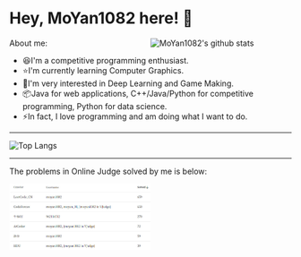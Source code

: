# Hey, MoYan1082 here! :wave:

<img width="50%" align="right" alt="MoYan1082's github stats" src="https://github-readme-stats.vercel.app/api?username=MoYan1082&show_icons=true">

About me:

- :laughing:I'm a competitive programming enthusiast.
- :star:I'm currently learning Computer Graphics.
- :low_brightness:I'm very interested in Deep Learning and Game Making.
- :package:Java for web applications, C++/Java/Python for competitive programming, Python for data science.
- :zap:In fact, I love programming and am doing what I want to do.

---

![Top Langs](https://github-readme-stats.vercel.app/api/top-langs/?username=MoYan1082&layout=compact)

---
The problems in Online Judge solved by me is below:

<img width="50%" alt="Until 2022/10/25" src="./OjAnalyzer.jpg">

